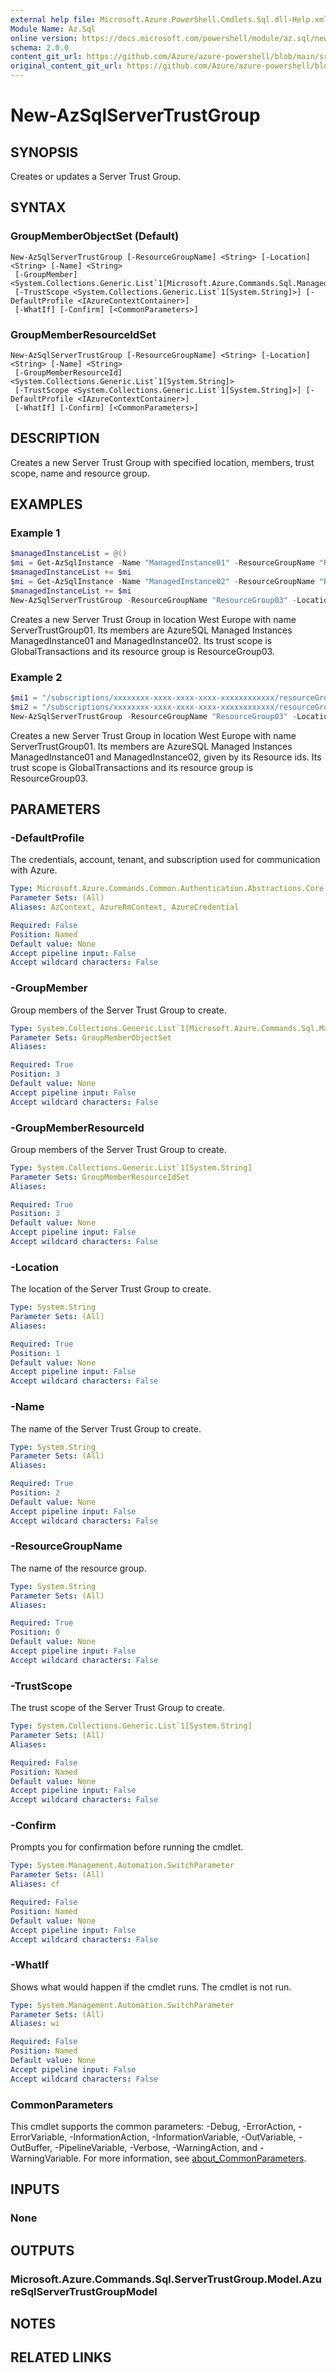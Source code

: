 ```yaml
---
external help file: Microsoft.Azure.PowerShell.Cmdlets.Sql.dll-Help.xml
Module Name: Az.Sql
online version: https://docs.microsoft.com/powershell/module/az.sql/new-azsqlservertrustgroup
schema: 2.0.0
content_git_url: https://github.com/Azure/azure-powershell/blob/main/src/Sql/Sql/help/New-AzSqlServerTrustGroup.md
original_content_git_url: https://github.com/Azure/azure-powershell/blob/main/src/Sql/Sql/help/New-AzSqlServerTrustGroup.md
---
```


# New-AzSqlServerTrustGroup

## SYNOPSIS
Creates or updates a Server Trust Group.

## SYNTAX

### GroupMemberObjectSet (Default)
```
New-AzSqlServerTrustGroup [-ResourceGroupName] <String> [-Location] <String> [-Name] <String>
 [-GroupMember] <System.Collections.Generic.List`1[Microsoft.Azure.Commands.Sql.ManagedInstance.Model.AzureSqlManagedInstanceModel]>
 [-TrustScope <System.Collections.Generic.List`1[System.String]>] [-DefaultProfile <IAzureContextContainer>]
 [-WhatIf] [-Confirm] [<CommonParameters>]
```

### GroupMemberResourceIdSet
```
New-AzSqlServerTrustGroup [-ResourceGroupName] <String> [-Location] <String> [-Name] <String>
 [-GroupMemberResourceId] <System.Collections.Generic.List`1[System.String]>
 [-TrustScope <System.Collections.Generic.List`1[System.String]>] [-DefaultProfile <IAzureContextContainer>]
 [-WhatIf] [-Confirm] [<CommonParameters>]
```

## DESCRIPTION
Creates a new Server Trust Group with specified location, members, trust scope, name and resource group.

## EXAMPLES

### Example 1
```powershell
$managedInstanceList = @()
$mi = Get-AzSqlInstance -Name "ManagedInstance01" -ResourceGroupName "ResourceGroup01"
$managedInstanceList += $mi
$mi = Get-AzSqlInstance -Name "ManagedInstance02" -ResourceGroupName "ResourceGroup02"
$managedInstanceList += $mi
New-AzSqlServerTrustGroup -ResourceGroupName "ResourceGroup03" -Location "West Europe" -Name "ServerTrustGroup01" -GroupMember $managedInstanceList -TrustScope "GlobalTransactions"
```

Creates a new Server Trust Group in location West Europe with name ServerTrustGroup01. Its members are AzureSQL Managed Instances ManagedInstance01 and ManagedInstance02. Its trust scope is GlobalTransactions and its resource group is ResourceGroup03.

### Example 2
```powershell
$mi1 = "/subscriptions/xxxxxxxx-xxxx-xxxx-xxxx-xxxxxxxxxxxx/resourceGroups/ResourceGroup01/providers/Microsoft.Sql/managedInstances/ManagedInstance01"
$mi2 = "/subscriptions/xxxxxxxx-xxxx-xxxx-xxxx-xxxxxxxxxxxx/resourceGroups/ResourceGroup02/providers/Microsoft.Sql/managedInstances/ManagedInstance02"
New-AzSqlServerTrustGroup -ResourceGroupName "ResourceGroup03" -Location "West Europe" -Name "ServerTrustGroup01" -GroupMemberResourceId $mi1,$mi2 -TrustScope "GlobalTransactions"
```

Creates a new Server Trust Group in location West Europe with name ServerTrustGroup01. Its members are AzureSQL Managed Instances ManagedInstance01 and ManagedInstance02, given by its Resource ids. Its trust scope is GlobalTransactions and its resource group is ResourceGroup03.

## PARAMETERS

### -DefaultProfile
The credentials, account, tenant, and subscription used for communication with Azure.

```yaml
Type: Microsoft.Azure.Commands.Common.Authentication.Abstractions.Core.IAzureContextContainer
Parameter Sets: (All)
Aliases: AzContext, AzureRmContext, AzureCredential

Required: False
Position: Named
Default value: None
Accept pipeline input: False
Accept wildcard characters: False
```

### -GroupMember
Group members of the Server Trust Group to create.

```yaml
Type: System.Collections.Generic.List`1[Microsoft.Azure.Commands.Sql.ManagedInstance.Model.AzureSqlManagedInstanceModel]
Parameter Sets: GroupMemberObjectSet
Aliases:

Required: True
Position: 3
Default value: None
Accept pipeline input: False
Accept wildcard characters: False
```

### -GroupMemberResourceId
Group members of the Server Trust Group to create.

```yaml
Type: System.Collections.Generic.List`1[System.String]
Parameter Sets: GroupMemberResourceIdSet
Aliases:

Required: True
Position: 3
Default value: None
Accept pipeline input: False
Accept wildcard characters: False
```

### -Location
The location of the Server Trust Group to create.

```yaml
Type: System.String
Parameter Sets: (All)
Aliases:

Required: True
Position: 1
Default value: None
Accept pipeline input: False
Accept wildcard characters: False
```

### -Name
The name of the Server Trust Group to create.

```yaml
Type: System.String
Parameter Sets: (All)
Aliases:

Required: True
Position: 2
Default value: None
Accept pipeline input: False
Accept wildcard characters: False
```

### -ResourceGroupName
The name of the resource group.

```yaml
Type: System.String
Parameter Sets: (All)
Aliases:

Required: True
Position: 0
Default value: None
Accept pipeline input: False
Accept wildcard characters: False
```

### -TrustScope
The trust scope of the Server Trust Group to create.

```yaml
Type: System.Collections.Generic.List`1[System.String]
Parameter Sets: (All)
Aliases:

Required: False
Position: Named
Default value: None
Accept pipeline input: False
Accept wildcard characters: False
```

### -Confirm
Prompts you for confirmation before running the cmdlet.

```yaml
Type: System.Management.Automation.SwitchParameter
Parameter Sets: (All)
Aliases: cf

Required: False
Position: Named
Default value: None
Accept pipeline input: False
Accept wildcard characters: False
```

### -WhatIf
Shows what would happen if the cmdlet runs. The cmdlet is not run.

```yaml
Type: System.Management.Automation.SwitchParameter
Parameter Sets: (All)
Aliases: wi

Required: False
Position: Named
Default value: None
Accept pipeline input: False
Accept wildcard characters: False
```

### CommonParameters
This cmdlet supports the common parameters: -Debug, -ErrorAction, -ErrorVariable, -InformationAction, -InformationVariable, -OutVariable, -OutBuffer, -PipelineVariable, -Verbose, -WarningAction, and -WarningVariable. For more information, see [about_CommonParameters](http://go.microsoft.com/fwlink/?LinkID=113216).

## INPUTS

### None

## OUTPUTS

### Microsoft.Azure.Commands.Sql.ServerTrustGroup.Model.AzureSqlServerTrustGroupModel

## NOTES

## RELATED LINKS
